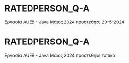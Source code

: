 # RATEDPERSON_Q-A
Εργασία AUEB - Java Μάιος 2024
προστέθηκε 29-5-2024

# RATEDPERSON_Q-A
Εργασία AUEB - Java Μάιος 2024
προστέθηκε τοπικά
